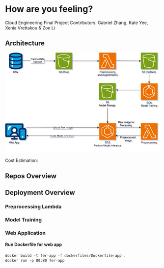 # How are you feeling?
Cloud Engineering Final Project
Contributors: Gabriel Zhang, Kate Yee, Xenia Vrettakou & Zoe Li

## Architecture

![Architecture](./images/CloudEngineering.png)

Cost Estimation:

## Repos Overview

## Deployment Overview

### Preprocessing Lambda

### Model Training

### Web Application

#### Run Dockerfile for web app 
```
docker build -t fer-app -f dockerfiles/Dockerfile-app .
docker run -p 80:80 fer-app
```

